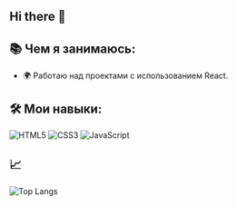 ## Hi there 👋

## 📚 Чем я занимаюсь:
- 🌍 Работаю над проектами с использованием React.

## 🛠 Мои навыки:
![HTML5](https://img.shields.io/badge/-HTML5-E34F26?logo=html5&logoColor=white)
![CSS3](https://img.shields.io/badge/-CSS3-1572B6?logo=css3&logoColor=white)
![JavaScript](https://img.shields.io/badge/-JavaScript-F7DF1E?logo=javascript&logoColor=black)

## 📈
![Top Langs](https://github-readme-stats.vercel.app/api/top-langs/?username=rmaidveo&layout=compact&theme=radical)

